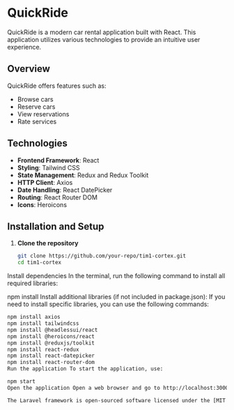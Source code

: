 # QuickRide

QuickRide is a modern car rental application built with React. This application utilizes various technologies to provide an intuitive user experience.

## Overview

QuickRide offers features such as:
- Browse cars
- Reserve cars
- View reservations
- Rate services

## Technologies

- **Frontend Framework**: React
- **Styling**: Tailwind CSS
- **State Management**: Redux and Redux Toolkit
- **HTTP Client**: Axios
- **Date Handling**: React DatePicker
- **Routing**: React Router DOM
- **Icons**: Heroicons

## Installation and Setup

1. **Clone the repository**
   ```bash
   git clone https://github.com/your-repo/tim1-cortex.git
   cd tim1-cortex
Install dependencies In the terminal, run the following command to install all required libraries:

npm install
Install additional libraries (if not included in package.json): If you need to install specific libraries, you can use the following commands:

 ```bash
npm install axios
npm install tailwindcss
npm install @headlessui/react
npm install @heroicons/react
npm install @reduxjs/toolkit
npm install react-redux
npm install react-datepicker
npm install react-router-dom
Run the application To start the application, use:

npm start
Open the application Open a web browser and go to http://localhost:3000.

The Laravel framework is open-sourced software licensed under the [MIT license](https://opensource.org/licenses/MIT).
